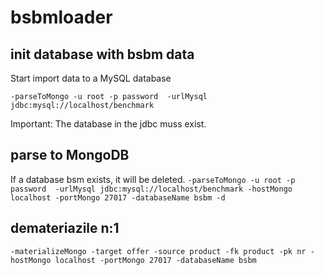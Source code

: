 # bsbmloader

## init database with bsbm data 

Start import data to a MySQL database

``-parseToMongo -u root -p password  -urlMysql jdbc:mysql://localhost/benchmark ``

Important: The database in the jdbc muss exist.

## parse to MongoDB
  If a database bsm exists, it will be deleted.
``-parseToMongo -u root -p password  -urlMysql jdbc:mysql://localhost/benchmark -hostMongo localhost -portMongo 27017 -databaseName bsbm -d``


## demateriazile n:1

``-materializeMongo -target offer -source product -fk product -pk nr -hostMongo localhost -portMongo 27017 -databaseName bsbm``
